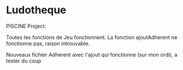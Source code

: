 # Ludotheque
PISCINE Project:

Toutes les fonctions de Jeu fonctionnent.
La fonction ajoutAdherent ne fonctionne pas, raison introuvable.

Nouveaux fichier Adherent avec l'ajout qui fonctionne (sur mon ordi), a tester du coup

